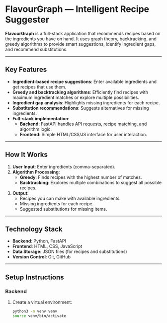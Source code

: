 # FlavourGraph — Intelligent Recipe Suggester

**FlavourGraph** is a full-stack application that recommends recipes based on the ingredients you have on hand. It uses graph theory, backtracking, and greedy algorithms to provide smart suggestions, identify ingredient gaps, and recommend substitutions.  

---

## Key Features

- **Ingredient-based recipe suggestions**: Enter available ingredients and get recipes that use them.  
- **Greedy and backtracking algorithms**: Efficiently find recipes with maximum ingredient matches or explore multiple possibilities.  
- **Ingredient gap analysis**: Highlights missing ingredients for each recipe.  
- **Substitution recommendations**: Suggests alternatives for missing ingredients.  
- **Full-stack implementation**:  
  - **Backend**: FastAPI handles API requests, recipe matching, and algorithm logic.  
  - **Frontend**: Simple HTML/CSS/JS interface for user interaction.  

---

## How It Works

1. **User Input**: Enter ingredients (comma-separated).  
2. **Algorithm Processing**:  
   - **Greedy**: Finds recipes with the highest number of matches.  
   - **Backtracking**: Explores multiple combinations to suggest all possible recipes.  
3. **Output**:  
   - Recipes you can make with available ingredients.  
   - Missing ingredients for each recipe.  
   - Suggested substitutions for missing items.  

---

## Technology Stack

- **Backend**: Python, FastAPI  
- **Frontend**: HTML, CSS, JavaScript  
- **Data Storage**: JSON files (for recipes and substitutions)  
- **Version Control**: Git, GitHub  

---

## Setup Instructions

### Backend

1. Create a virtual environment:
   ```bash
   python3 -m venv venv
   source venv/bin/activate

